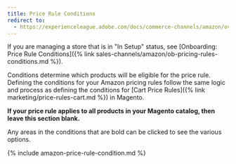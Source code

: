 ```yaml
---
title: Price Rule Conditions
redirect to:
  - https://experienceleague.adobe.com/docs/commerce-channels/amazon/overview.html
---
```



If you are managing a store that is in "In Setup" status, see [Onboarding: Price Rule Conditions]({% link sales-channels/amazon/ob-pricing-rules-conditions.md %}).

Conditions determine which products will be eligible for the price rule. Defining the conditions for your Amazon pricing rules follow the same logic and process as defining the conditions for [Cart Price Rules]({% link marketing/price-rules-cart.md %}) in Magento.

**If your price rule applies to all products in your Magento catalog, then leave this section blank.**

Any areas in the conditions that are bold can be clicked to see the various options.

{% include amazon-price-rule-condition.md %}
